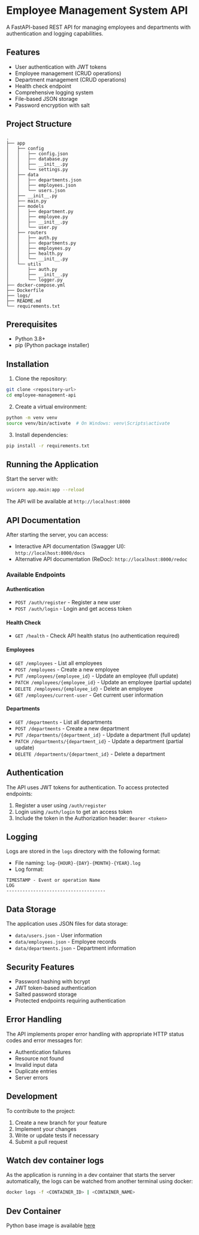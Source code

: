 # Employee Management System API

A FastAPI-based REST API for managing employees and departments with authentication and logging capabilities.

## Features

- User authentication with JWT tokens
- Employee management (CRUD operations)
- Department management (CRUD operations)
- Health check endpoint
- Comprehensive logging system
- File-based JSON storage
- Password encryption with salt

## Project Structure

```
.
├── app
│   ├── config
│   │   ├── config.json
│   │   ├── database.py
│   │   ├── __init__.py
│   │   └── settings.py
│   ├── data
│   │   ├── departments.json
│   │   ├── employees.json
│   │   └── users.json
│   ├── __init__.py
│   ├── main.py
│   ├── models
│   │   ├── department.py
│   │   ├── employee.py
│   │   ├── __init__.py
│   │   └── user.py
│   ├── routers
│   │   ├── auth.py
│   │   ├── departments.py
│   │   ├── employees.py
│   │   ├── health.py
│   │   └── __init__.py
│   └── utils
│       ├── auth.py
│       ├── __init__.py
│       └── logger.py
├── docker-compose.yml
├── Dockerfile
├── logs/
├── README.md
└── requirements.txt
```

## Prerequisites

- Python 3.8+
- pip (Python package installer)

## Installation

1. Clone the repository:
```bash
git clone <repository-url>
cd employee-management-api
```

2. Create a virtual environment:
```bash
python -m venv venv
source venv/bin/activate  # On Windows: venv\Scripts\activate
```

3. Install dependencies:
```bash
pip install -r requirements.txt
```

## Running the Application

Start the server with:
```bash
uvicorn app.main:app --reload
```

The API will be available at `http://localhost:8000`

## API Documentation

After starting the server, you can access:
- Interactive API documentation (Swagger UI): `http://localhost:8000/docs`
- Alternative API documentation (ReDoc): `http://localhost:8000/redoc`

### Available Endpoints

#### Authentication
- `POST /auth/register` - Register a new user
- `POST /auth/login` - Login and get access token

#### Health Check
- `GET /health` - Check API health status (no authentication required)

#### Employees
- `GET /employees` - List all employees
- `POST /employees` - Create a new employee
- `PUT /employees/{employee_id}` - Update an employee (full update)
- `PATCH /employees/{employee_id}` - Update an employee (partial update)
- `DELETE /employees/{employee_id}` - Delete an employee
- `GET /employees/current-user` - Get current user information

#### Departments
- `GET /departments` - List all departments
- `POST /departments` - Create a new department
- `PUT /departments/{department_id}` - Update a department (full update)
- `PATCH /departments/{department_id}` - Update a department (partial update)
- `DELETE /departments/{department_id}` - Delete a department

## Authentication

The API uses JWT tokens for authentication. To access protected endpoints:
1. Register a user using `/auth/register`
2. Login using `/auth/login` to get an access token
3. Include the token in the Authorization header: `Bearer <token>`

## Logging

Logs are stored in the `logs` directory with the following format:
- File naming: `log-{HOUR}-{DAY}-{MONTH}-{YEAR}.log`
- Log format:
```
TIMESTAMP - Event or operation Name
LOG
-------------------------------------
```

## Data Storage

The application uses JSON files for data storage:
- `data/users.json` - User information
- `data/employees.json` - Employee records
- `data/departments.json` - Department information

## Security Features

- Password hashing with bcrypt
- JWT token-based authentication
- Salted password storage
- Protected endpoints requiring authentication

## Error Handling

The API implements proper error handling with appropriate HTTP status codes and error messages for:
- Authentication failures
- Resource not found
- Invalid input data
- Duplicate entries
- Server errors

## Development

To contribute to the project:
1. Create a new branch for your feature
2. Implement your changes
3. Write or update tests if necessary
4. Submit a pull request

## Watch dev container logs

As the application is running in a dev container that starts the server automatically, the logs can be watched from another terminal using docker:

```sh
docker logs -f <CONTAINER_ID> | <CONTAINER_NAME>
```

## Dev Container

Python base image is available [here](https://mcr.microsoft.com/en-us/artifact/mar/devcontainers/python/about)

